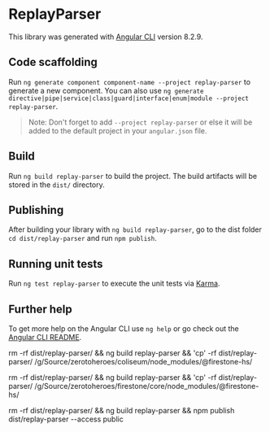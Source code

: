 # ReplayParser

This library was generated with [Angular CLI](https://github.com/angular/angular-cli) version 8.2.9.

## Code scaffolding

Run `ng generate component component-name --project replay-parser` to generate a new component. You can also use `ng generate directive|pipe|service|class|guard|interface|enum|module --project replay-parser`.

> Note: Don't forget to add `--project replay-parser` or else it will be added to the default project in your `angular.json` file.

## Build

Run `ng build replay-parser` to build the project. The build artifacts will be stored in the `dist/` directory.

## Publishing

After building your library with `ng build replay-parser`, go to the dist folder `cd dist/replay-parser` and run `npm publish`.

## Running unit tests

Run `ng test replay-parser` to execute the unit tests via [Karma](https://karma-runner.github.io).

## Further help

To get more help on the Angular CLI use `ng help` or go check out the [Angular CLI README](https://github.com/angular/angular-cli/blob/master/README.md).

rm -rf dist/replay-parser/ && ng build replay-parser && 'cp' -rf dist/replay-parser/ /g/Source/zerotoheroes/coliseum/node_modules/\@firestone-hs/

rm -rf dist/replay-parser/ && ng build replay-parser && 'cp' -rf dist/replay-parser/ /g/Source/zerotoheroes/firestone/core/node_modules/\@firestone-hs/

rm -rf dist/replay-parser/ && ng build replay-parser && npm publish dist/replay-parser --access public
